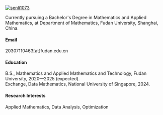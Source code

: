 

[![senli1073](https://img.shields.io/badge/senli1073-github-blue?logo=github)](https://github.com/senli1073)

Currently pursuing a Bachelor's Degree in Mathematics and Applied Mathematics, at Department of Mathematics, Fudan University, Shanghai, China.

#### Email
20307110463[at]fudan.edu.cn

#### Education
B.S., Mathematics and Applied Mathematics and Technology, Fudan University, 2020—2025 (expected).\
Exchange, Data Mathematics, National University of Singapore, 2024.

#### Research Interests
Applied Mathematics, Data Analysis, Optimization

